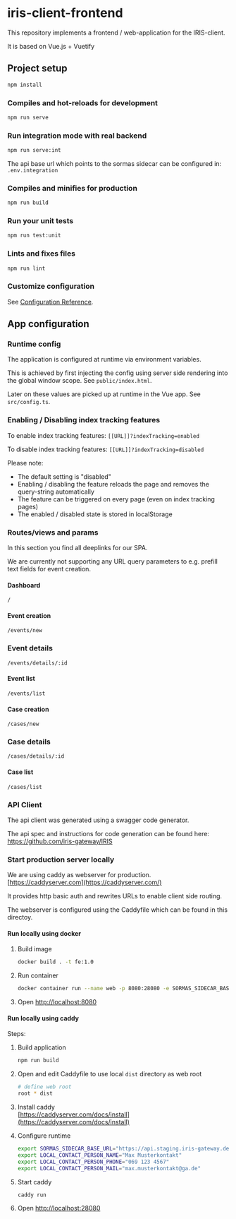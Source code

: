 # iris-client-frontend

This repository implements a frontend / web-application for the IRIS-client.

It is based on Vue.js + Vuetify

## Project setup

```bash
npm install
```

### Compiles and hot-reloads for development

```bash
npm run serve
```

### Run integration mode with real backend

```bash
npm run serve:int
```

The api base url which points to the sormas sidecar can be configured in:
`.env.integration`

### Compiles and minifies for production

```bash
npm run build
```

### Run your unit tests

```bash
npm run test:unit
```

### Lints and fixes files

```bash
npm run lint
```

### Customize configuration

See [Configuration Reference](https://cli.vuejs.org/config/).

## App configuration

### Runtime config

The application is configured at runtime via environment variables.

This is achieved by first injecting the config using server side rendering into the global window scope.
See `public/index.html`.

Later on these values are picked up at runtime in the Vue app.
See `src/config.ts`.

### Enabling / Disabling index tracking features

To enable index tracking features:
`[[URL]]?indexTracking=enabled`

To disable index tracking features:
`[[URL]]?indexTracking=disabled`

Please note:
- The default setting is "disabled"
- Enabling / disabling the feature reloads the page and removes the query-string automatically
- The feature can be triggered on every page (even on index tracking pages)
- The enabled / disabled state is stored in localStorage

### Routes/views and params

In this section you find all deeplinks for our SPA.

We are currently not supporting any URL query parameters to e.g. prefill text fields for event creation.

#### Dashboard

```text
/
```

#### Event creation

```text
/events/new
```

### Event details

```text
/events/details/:id
```

#### Event list

```text
/events/list
```

#### Case creation

```text
/cases/new
```

### Case details

```text
/cases/details/:id
```

#### Case list

```text
/cases/list
```

### API Client

The api client was generated using a swagger code generator.

The api spec and instructions for code generation can be found here:  
<https://github.com/iris-gateway/IRIS>

### Start production server locally

We are using caddy as webserver for production.  
[https://caddyserver.com](https://caddyserver.com/)

It provides http basic auth and rewrites URLs to enable client side routing.

The webserver is configured using the Caddyfile which can be found in this directoy.

#### Run locally using docker

1. Build image

   ```bash
   docker build . -t fe:1.0
   ```

2. Run container

   ```bash
   docker container run --name web -p 8080:28080 -e SORMAS_SIDECAR_BASE_URL="https://api.staging.iris-gateway.de" fe:1.0
   ```

3. Open [http://localhost:8080](http://localhost:8080)

#### Run locally using caddy

Steps:

1. Build application

   ```bash
   npm run build
   ```

2. Open and edit Caddyfile to use local `dist` directory as web root

   ```bash
   # define web root
   root * dist
   ```

3. Install caddy  
   [https://caddyserver.com/docs/install](https://caddyserver.com/docs/install)

4. Configure runtime

   ```bash
   export SORMAS_SIDECAR_BASE_URL="https://api.staging.iris-gateway.de"
   export LOCAL_CONTACT_PERSON_NAME="Max Musterkontakt"
   export LOCAL_CONTACT_PERSON_PHONE="069 123 4567"
   export LOCAL_CONTACT_PERSON_MAIL="max.musterkontakt@ga.de"
   ```

5. Start caddy

   ```bash
   caddy run
   ```

6. Open [http://localhost:28080](http://localhost:28080)
